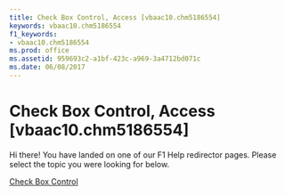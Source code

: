 ```yaml
---
title: Check Box Control, Access [vbaac10.chm5186554]
keywords: vbaac10.chm5186554
f1_keywords:
- vbaac10.chm5186554
ms.prod: office
ms.assetid: 959693c2-a1bf-423c-a969-3a4712bd071c
ms.date: 06/08/2017
---
```



# Check Box Control, Access [vbaac10.chm5186554]

Hi there! You have landed on one of our F1 Help redirector pages. Please select the topic you were looking for below.

[Check Box Control](http://msdn.microsoft.com/library/7d9a33e2-5ba3-89d6-4285-2c4c6d8577c3%28Office.15%29.aspx)

